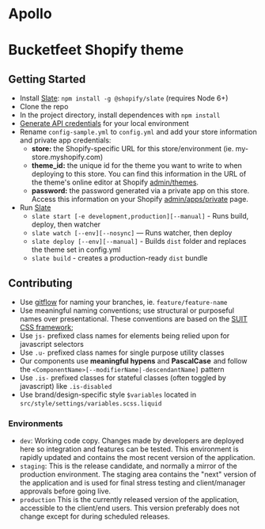# Apollo

# Bucketfeet Shopify theme

## Getting Started

- Install [Slate](https://shopify.github.io/slate/): `npm install -g @shopify/slate` (requires Node 6+)
- Clone the repo
- In the project directory, install dependences with `npm install`
- [Generate API credentials](https://help.shopify.com/api/getting-started/api-credentials#get-credentials-through-the-shopify-admin) for your local environment
- Rename `config-sample.yml` to `config.yml` and add your store information and private app credentials:
  - **store:** the Shopify-specific URL for this store/environment (ie. my-store.myshopify.com)
  - **theme_id:** the unique id for the theme you want to write to when deploying to this store. You can find this information in the URL of the theme's online editor at Shopify [admin/themes](https://shopify.com/admin/themes).
  - **password:** the password generated via a private app on this store.  Access this information on your Shopify [admin/apps/private](https://shopify.com/admin/apps/private) page.
- Run [Slate](https://shopify.github.io/slate/commands/)
  - `slate start [-e development,production][--manual]` - Runs build, deploy, then watcher
  - `slate watch [--env][--nosync]` — Runs watcher, then deploy
  - `slate deploy [--env][--manual]` - Builds `dist` folder and replaces the theme set in config.yml
  - `slate build` - creates a production-ready `dist` bundle

## Contributing

* Use [gitflow](https://github.com/nvie/gitflow/wiki/Installation) for naming your branches, ie. `feature/feature-name`
* Use meaningful naming conventions; use structural or purposeful names over presentational. These conventions are based on the [SUIT CSS framework](https://github.com/suitcss/suit/tree/master/doc);
* Use `js-` prefixed class names for elements being relied upon for javascript selectors
* Use `.u-` prefixed class names for single purpose utility classes
* Our components use **meaningful hypens** and **PascalCase**  and follow the `<ComponentName>[--modifierName|-descendantName]` pattern
* Use `.is-` prefixed classes for stateful classes (often toggled by javascript) like `.is-disabled`
* Use brand/design-specific style `$variables` located in `src/style/settings/variables.scss.liquid`

### Environments

- `dev`: Working code copy. Changes made by developers are deployed here so integration and features can be tested. This environment is rapidly updated and contains the most recent version of the application.
- `staging`: This is the release candidate, and normally a mirror of the production environment. The staging area contains the "next" version of the application and is used for final stress testing and client/manager approvals before going live.
- `production` This is the currently released version of the application, accessible to the client/end users. This version preferably does not change except for during scheduled releases.
